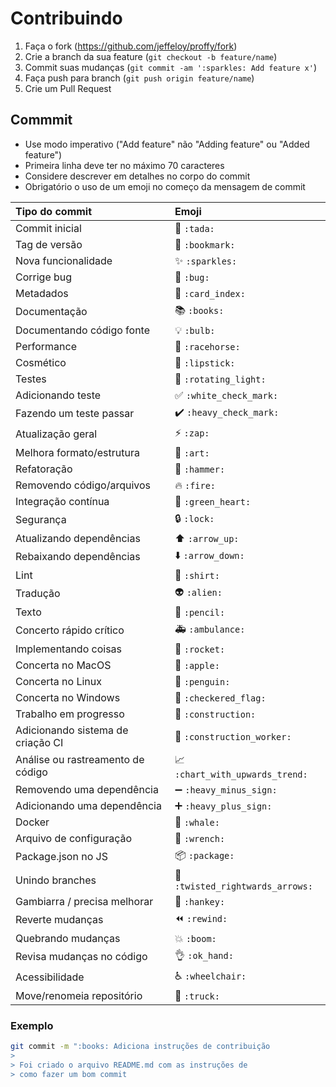 # Contribuindo

1. Faça o fork (<https://github.com/jeffeloy/proffy/fork>)
2. Crie a branch da sua feature (`git checkout -b feature/name`)
3. Commit suas mudanças (`git commit -am ':sparkles: Add feature x'`)
4. Faça push para branch (`git push origin feature/name`)
5. Crie um Pull Request

## Commmit

- Use modo imperativo ("Add feature" não "Adding feature" ou "Added feature")
- Primeira linha deve ter no máximo 70 caracteres
- Considere descrever em detalhes no corpo do commit
- Obrigatório o uso de um emoji no começo da mensagem de commit

| Tipo do commit                    | Emoji                                                     |
| :-------------------------------- | :-------------------------------------------------------- |
| Commit inicial                    | :tada: `:tada:`                                           |
| Tag de versão                     | :bookmark: `:bookmark:`                                   |
| Nova funcionalidade               | :sparkles: `:sparkles:`                                   |
| Corrige bug                       | :bug: `:bug:`                                             |
| Metadados                         | :card_index: `:card_index:`                               |
| Documentação                      | :books: `:books:`                                         |
| Documentando código fonte         | :bulb: `:bulb:`                                           |
| Performance                       | :racehorse: `:racehorse:`                                 |
| Cosmético                         | :lipstick: `:lipstick:`                                   |
| Testes                            | :rotating_light: `:rotating_light:`                       |
| Adicionando teste                 | :white_check_mark: `:white_check_mark:`                   |
| Fazendo um teste passar           | :heavy_check_mark: `:heavy_check_mark:`                   |
| Atualização geral                 | :zap: `:zap:`                                             |
| Melhora formato/estrutura         | :art: `:art:`                                             |
| Refatoração                       | :hammer: `:hammer:`                                       |
| Removendo código/arquivos         | :fire: `:fire:`                                           |
| Integração contínua               | :green_heart: `:green_heart:`                             |
| Segurança                         | :lock: `:lock:`                                           |
| Atualizando dependências          | :arrow_up: `:arrow_up:`                                   |
| Rebaixando dependências           | :arrow_down: `:arrow_down:`                               |
| Lint                              | :shirt: `:shirt:`                                         |
| Tradução                          | :alien: `:alien:`                                         |
| Texto                             | :pencil: `:pencil:`                                       |
| Concerto rápido crítico           | :ambulance: `:ambulance:`                                 |
| Implementando coisas              | :rocket: `:rocket:`                                       |
| Concerta no MacOS                 | :apple: `:apple:`                                         |
| Concerta no Linux                 | :penguin: `:penguin:`                                     |
| Concerta no Windows               | :checkered_flag: `:checkered_flag:`                       |
| Trabalho em progresso             | :construction: `:construction:`                           |
| Adicionando sistema de criação CI | :construction_worker: `:construction_worker:`             |
| Análise ou rastreamento de código | :chart_with_upwards_trend: `:chart_with_upwards_trend:`   |
| Removendo uma dependência         | :heavy_minus_sign: `:heavy_minus_sign:`                   |
| Adicionando uma dependência       | :heavy_plus_sign: `:heavy_plus_sign:`                     |
| Docker                            | :whale: `:whale:`                                         |
| Arquivo de configuração           | :wrench: `:wrench:`                                       |
| Package.json no JS                | :package: `:package:`                                     |
| Unindo branches                   | :twisted_rightwards_arrows: `:twisted_rightwards_arrows:` |
| Gambiarra / precisa melhorar      | :hankey: `:hankey:`                                       |
| Reverte mudanças                  | :rewind: `:rewind:`                                       |
| Quebrando mudanças                | :boom: `:boom:`                                           |
| Revisa mudanças no código         | :ok_hand: `:ok_hand:`                                     |
| Acessibilidade                    | :wheelchair: `:wheelchair:`                               |
| Move/renomeia repositório         | :truck: `:truck:`                                         |

### Exemplo

```bash
git commit -m ":books: Adiciona instruções de contribuição
>
> Foi criado o arquivo README.md com as instruções de
> como fazer um bom commit
```
